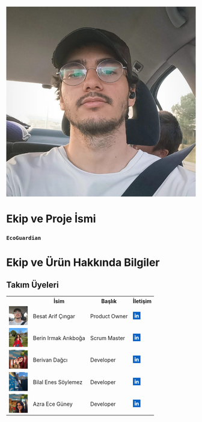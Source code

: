 [![Videoyu İzle](bootcampFiles/team/img/team1.png)](https://www.youtube.com/watch?v=XVZ0iFb3eQg)


  # Ekip ve Proje İsmi

  ### **`EcoGuardian`**

  # Ekip ve Ürün Hakkında Bilgiler

  ## Takım Üyeleri

  <table>
    <tr>
      <th></th>
      <th>İsim</th>
      <th>Başlık</th>
      <th>İletişim</th>
    </tr>
    <tr>
      <td><img src="bootcampFiles/team/img/team1.png" width="50" height="50" /></td>
      <td>Besat Arif Çıngar</td>
      <td>Product Owner</td>
      <td>
        <a href="(https://www.linkedin.com/in/besat-%C3%A7%C4%B1ngar-a63b46279?utm_source=share&utm_campaign=share_via&utm_content=profile&utm_medium=android_app)" target="_blank" ><img src="bootcampFiles/team/sc/in.png" width="20" height="20" /></a>
      </td>
    </tr>
    <tr>
      <td><img src="bootcampFiles/team/img/team2.png" width="50" height="50" /></td>
      <td>Berin Irmak Arıkboğa</td>
      <td>Scrum Master</td>
      <td>
        <a href="(https://www.linkedin.com/in/berin-irmak-arıkboğa/)" target="_blank"><img src="bootcampFiles/team/sc/in.png" width="20" height="20" /></a>
      </td>
    </tr>
    <tr>
      <td><img src="bootcampFiles/team/img/team3.png" width="50" height="50" /></td>
      <td>Berivan Dağcı</td>
      <td>Developer</td>
      <td>
        <a href="(https://www.linkedin.com/in/berivan-da%C4%9Fc%C4%B1-9993a7223?utm_source=share&utm_campaign=share_via&utm_content=profile&utm_medium=ios_app)" target="_blank"><img src="bootcampFiles/team/sc/in.png" width="20" height="20" /></a>
      </td>
    </tr>
    <tr>
      <td><img src="bootcampFiles/team/img/team4.png" width="50" height="50" /></td>
      <td>Bilal Enes Söylemez</td>
      <td>Developer</td>
      <td>
        <a href="#" target="_blank"><img src="bootcampFiles/team/sc/in.png" width="20" height="20" /></a>
      </td>
    </tr>
    <tr>
      <td><img src="bootcampFiles/team/img/team5.png" width="50" height="50" /></td>
      <td>Azra Ece Güney</td>
      <td>Developer</td>
      <td>
       <a href="(https://www.linkedin.com/in/azraeceg%C3%BCney?utm_source=share&utm_campaign=share_via&utm_content=profile&utm_medium=android_app)" target="_blank"><img src="bootcampFiles/team/sc/in.png" width="20" height="20" /></a>
      </td>
    </tr>
   
  </table>
